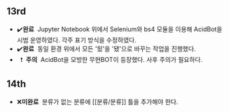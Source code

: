 ## 13rd
 * :heavy_check_mark:**완료**&nbsp;&nbsp;Jupyter Notebook 위에서 Selenium와 bs4 모듈을 이용해 AcidBot을 시범 운영하였다. 각주 표기 방식을 수정하였다.
 * :heavy_check_mark:**완료**&nbsp;&nbsp;동일 환경 위에서 모든 '됬'을 '됐'으로 바꾸는 작업을 진행했다. 
 * &nbsp; :heavy_exclamation_mark:&nbsp;&nbsp;**주의**&nbsp;&nbsp;AcidBot을 모방한 무현BOT이 등장했다. 사후 주의가 필요하다.

## 14th
 * :x:**미완료**&nbsp;&nbsp;분류가 없는 분류에 [[분류/분류]] 틀을 추가해야 한다.
